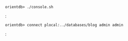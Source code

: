 

```
orientdb> ./console.sh
```
:
```
orientdb> connect plocal:../databases/blog admin admin
```
:


